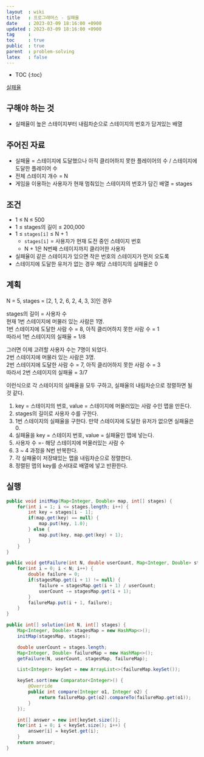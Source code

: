 ```yaml
---
layout  : wiki
title   : 프로그래머스 - 실패율
date    : 2023-03-09 18:16:00 +0900
updated : 2023-03-09 18:16:00 +0900
tag     : 
toc     : true
public  : true
parent  : problem-solving
latex   : false
---
```


* TOC
{:toc}

[실패율](https://school.programmers.co.kr/learn/courses/30/lessons/42889)

## 구해야 하는 것
- 실패율이 높은 스테이지부터 내림차순으로 스테이지의 번호가 담겨있는 배열

## 주어진 자료
- 실패율 = 스테이지에 도달했으나 아직 클리어하지 못한 플레이어의 수 / 스테이지에 도달한 플레이어 수
- 전체 스테이지 개수 = N
- 게임을 이용하는 사용자가 현재 멈춰있는 스테이지의 번호가 담긴 배열 = stages

## 조건
- 1 ≤ N ≤ 500
- 1 ≤ stages의 길이 ≤ 200,000
- 1 ≤ `stages[i]` ≤ N + 1
  - `stages[i]` = 사용자가 현재 도전 중인 스테이지 번호
  - N + 1은 N번째 스테이지까지 클리어한 사용자
- 실패율이 같은 스테이지가 있으면 작은 번호의 스테이지가 먼저 오도록
- 스테이지에 도달한 유저가 없는 경우 해당 스테이지의 실패율은 0

## 계획
N = 5, stages = [2, 1, 2, 6, 2, 4, 3, 3]인 경우

stages의 길이 = 사용자 수  
현재 1번 스테이지에 머물러 있는 사람은 1명.  
1번 스테이지에 도달한 사람 수 = 8, 아직 클리어하지 못한 사람 수 = 1  
따라서 1번 스테이지의 실패율 = 1/8

그러면 이제 고려할 사용자 수는 7명이 되었다.  
2번 스테이지에 머물러 있는 사람은 3명.  
2번 스테이지에 도달한 사람 수 = 7, 아직 클리어하지 못한 사람 수 = 3  
따라서 2번 스테이지의 실패율 = 3/7

이런식으로 각 스테이지의 실패율을 모두 구하고, 실패율의 내림차순으로 정렬하면 될 것 같다.

1. key = 스테이지의 번호, value = 스테이지에 머물러있는 사람 수인 맵을 만든다.
2. stages의 길이로 사용자 수를 구한다.
3. 1번 스테이지의 실패율을 구한다. 만약 스테이지에 도달한 유저가 없으면 실패율은 0.
4. 실패율을 key = 스테이지 번호, value = 실패율인 맵에 넣는다.
5. 사용자 수 =- 해당 스테이지에 머물러있는 사람 수
6. 3 ~ 4 과정을 N번 반복한다.
7. 각 실패율이 저장돼있는 맵을 내림차순으로 정렬한다.
8. 정렬된 맵의 key를 순서대로 배열에 넣고 반환한다.

## 실행
```java
public void initMap(Map<Integer, Double> map, int[] stages) {
    for(int i = 1; i <= stages.length; i++) {
        int key = stages[i - 1];
        if(map.get(key) == null) {
            map.put(key, 1.0);
        } else {
            map.put(key, map.get(key) + 1);
        }
    }
}

public void getFailure(int N, double userCount, Map<Integer, Double> stagesMap, Map<Integer, Double> failureMap) {
    for(int i = 0; i < N; i++) {
        double failure = 0;
        if(stagesMap.get(i + 1) != null) {
            failure = stagesMap.get(i + 1) / userCount;
            userCount -= stagesMap.get(i + 1);
        }
        failureMap.put(i + 1, failure);
    }
}

public int[] solution(int N, int[] stages) {
    Map<Integer, Double> stagesMap = new HashMap<>();
    initMap(stagesMap, stages);

    double userCount = stages.length;
    Map<Integer, Double> failureMap = new HashMap<>();
    getFailure(N, userCount, stagesMap, failureMap);

    List<Integer> keySet = new ArrayList<>(failureMap.keySet());

    keySet.sort(new Comparator<Integer>() {
        @Override
        public int compare(Integer o1, Integer o2) {
            return failureMap.get(o2).compareTo(failureMap.get(o1));
        }
    });

    int[] answer = new int[keySet.size()];
    for(int i = 0; i < keySet.size(); i++) {
        answer[i] = keySet.get(i);
    }
    return answer;
}
```
